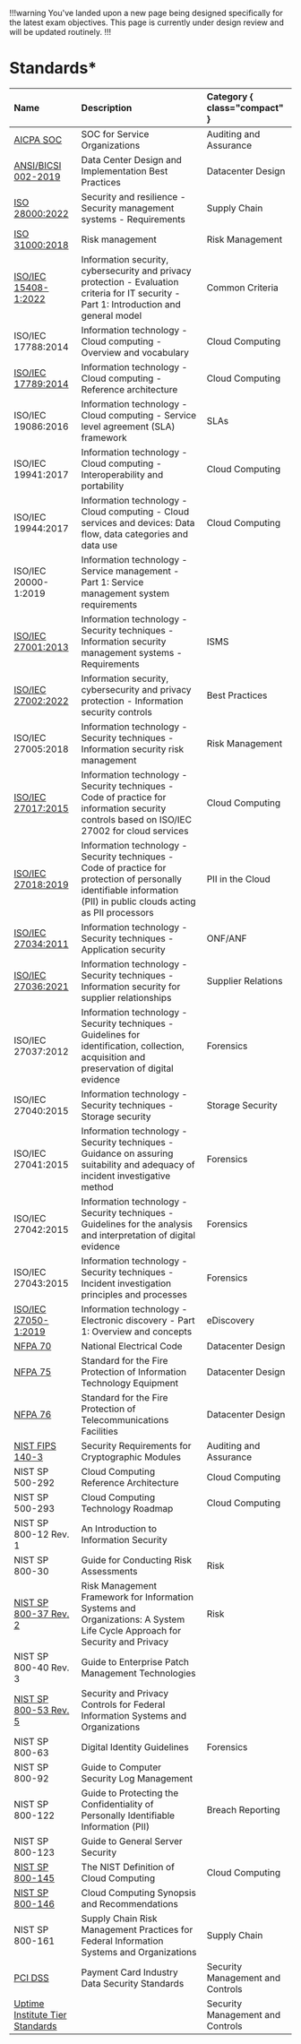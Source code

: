 !!!warning
You've landed upon a new page being designed specifically for the latest exam objectives. This page is currently under design review and will be updated routinely.
!!!

# Standards*

Name | Description | Category { class="compact" }
:--- | :--- | :---
[AICPA SOC](/standards/aicpa-soc.md) | SOC for Service Organizations | Auditing and Assurance
[ANSI/BICSI 002-2019](/standards/ansi-bicsi-002-2019.md) | Data Center Design and Implementation Best Practices | Datacenter Design
[ISO 28000:2022](/standards/iso-28000-2022.md) | Security and resilience - Security management systems - Requirements | Supply Chain
[ISO 31000:2018](/standards/iso-31000-2018.md) | Risk management | Risk Management
[ISO/IEC 15408-1:2022](/standards/iso-iec-15408-1-2022.md) | Information security, cybersecurity and privacy protection - Evaluation criteria for IT security - Part 1: Introduction and general model | Common Criteria
ISO/IEC 17788:2014 | Information technology - Cloud computing - Overview and vocabulary | Cloud Computing
[ISO/IEC 17789:2014](/standards/iso-iec-17789-2014.md) | Information technology - Cloud computing - Reference architecture | Cloud Computing
ISO/IEC 19086:2016 | Information technology - Cloud computing - Service level agreement (SLA) framework | SLAs
ISO/IEC 19941:2017 | Information technology - Cloud computing - Interoperability and portability | Cloud Computing
ISO/IEC 19944:2017 | Information technology - Cloud computing - Cloud services and devices: Data flow, data categories and data use | Cloud Computing
ISO/IEC 20000-1:2019 | Information technology - Service management - Part 1: Service management system requirements |
[ISO/IEC 27001:2013](/standards/iso-iec-27001-2013.md) | Information technology - Security techniques - Information security management systems - Requirements | ISMS
[ISO/IEC 27002:2022](/standards/iso-iec-27002-2022.md) | Information security, cybersecurity and privacy protection - Information security controls | Best Practices
ISO/IEC 27005:2018 | Information technology - Security techniques - Information security risk management | Risk Management
[ISO/IEC 27017:2015](/standards/iso-iec-27017-2015.md) | Information technology - Security techniques - Code of practice for information security controls based on ISO/IEC 27002 for cloud services | Cloud Computing
[ISO/IEC 27018:2019](/standards/iso-iec-27018-2019.md) | Information technology - Security techniques - Code of practice for protection of personally identifiable information (PII) in public clouds acting as PII processors | PII in the Cloud
[ISO/IEC 27034:2011](/standards/iso-iec-27034-2011.md) | Information technology - Security techniques - Application security | ONF/ANF
[ISO/IEC 27036:2021](/standards/iso-iec-27036-2021.md) | Information technology - Security techniques - Information security for supplier relationships | Supplier Relations
ISO/IEC 27037:2012 | Information technology - Security techniques - Guidelines for identification, collection, acquisition and preservation of digital evidence | Forensics
ISO/IEC 27040:2015 | Information technology - Security techniques - Storage security | Storage Security
ISO/IEC 27041:2015 | Information technology - Security techniques - Guidance on assuring suitability and adequacy of incident investigative method | Forensics
ISO/IEC 27042:2015 | Information technology - Security techniques - Guidelines for the analysis and interpretation of digital evidence | Forensics
ISO/IEC 27043:2015 | Information technology - Security techniques - Incident investigation principles and processes | Forensics
[ISO/IEC 27050-1:2019](/standards/iso-iec-27050-1-2019.md) | Information technology - Electronic discovery - Part 1: Overview and concepts | eDiscovery
[NFPA 70](/standards/nfpa-70.md) | National Electrical Code | Datacenter Design
[NFPA 75](/standards/nfpa-75.md) | Standard for the Fire Protection of Information Technology Equipment | Datacenter Design
[NFPA 76](/standards/nfpa-76.md) | Standard for the Fire Protection of Telecommunications Facilities | Datacenter Design
[NIST FIPS 140-3](/standards/nist-fips-140-3.md) | Security Requirements for Cryptographic Modules | Auditing and Assurance
NIST SP 500-292 | Cloud Computing Reference Architecture | Cloud Computing
NIST SP 500-293 | Cloud Computing Technology Roadmap | Cloud Computing
NIST SP 800-12 Rev. 1 | An Introduction to Information Security |
NIST SP 800-30 | Guide for Conducting Risk Assessments | Risk
[NIST SP 800-37 Rev. 2](/standards/nist-sp-800-37-rev-2.md) | Risk Management Framework for Information Systems and Organizations: A System Life Cycle Approach for Security and Privacy | Risk
NIST SP 800-40 Rev. 3 | Guide to Enterprise Patch Management Technologies |
[NIST SP 800-53 Rev. 5](/standards/nist-sp-800-53-rev-5.md) | Security and Privacy Controls for Federal Information Systems and Organizations |
NIST SP 800-63 | Digital Identity Guidelines | Forensics
NIST SP 800-92 | Guide to Computer Security Log Management |
NIST SP 800-122 | Guide to Protecting the Confidentiality of Personally Identifiable Information (PII) | Breach Reporting
NIST SP 800-123 | Guide to General Server Security |
[NIST SP 800-145](/standards/nist-sp-800-145.md) | The NIST Definition of Cloud Computing | Cloud Computing
[NIST SP 800-146](/standards/nist-sp-800-146.md) | Cloud Computing Synopsis and Recommendations |
NIST SP 800-161 | Supply Chain Risk Management Practices for Federal Information Systems and Organizations | Supply Chain
[PCI DSS](/standards/pci-dss.md) | Payment Card Industry Data Security Standards | Security Management and Controls
[Uptime Institute Tier Standards](/standards/uptime-institute-tier-standards.md) | | Security Management and Controls